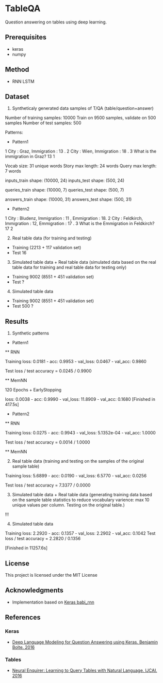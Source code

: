 # TableQA
Question answering on tables using deep learning.

## Prerequisites

* keras
* numpy

## Method

* RNN LSTM

## Dataset

1. Syntheticaly generated data samples of T/QA (table/question+answer)

Number of training samples: 10000
Train on 9500 samples, validate on 500 samples
Number of test samples: 500

Patterns:

* Pattern1 

1 City : Graz, Immigration : 13 .
2 City : Wien, Immigration : 18 .
3 What is the immigration in Graz?	13	1

Vocab size: 31 unique words
Story max length: 24 words
Query max length: 7 words

inputs_train shape: (10000, 24)
inputs_test shape: (500, 24)

queries_train shape: (10000, 7)
queries_test shape: (500, 7)

answers_train shape: (10000, 31)
answers_test shape: (500, 31)

* Pattern2 

1 City : Bludenz, Immigration : 11 , Emmigration : 18.
2 City : Feldkirch, Immigration : 12, Emmigration : 17 .
3 What is the Emmigration in Feldkirch?	17	2

2. Real table data (for training and testing)

* Training (2213 + 117 validation set)
* Test 16


3. Simulated table data + Real table data (simulated data based on the real table data for training and real table data for testing only)

* Training 9002 (8551 + 451 validation set)
* Test ?

4. Simulated table data

* Training 9002 (8551 + 451 validation set)
* Test 500 ?

## Results

1. Synthetic patterns

* Pattern1

** RNN

Training loss: 0.0181 - acc: 0.9953 - val_loss: 0.0467 - val_acc: 0.9860

Test loss / test accuracy = 0.0245 / 0.9900

** MemNN

120 Epochs + EarlyStopping

loss: 0.0038 - acc: 0.9990 - val_loss: 11.8909 - val_acc: 0.1680
[Finished in 417.5s]

* Pattern2

** RNN

Training loss: 0.0275 - acc: 0.9943 - val_loss: 5.1352e-04 - val_acc: 1.0000

Test loss / test accuracy = 0.0014 / 1.0000

** MemNN



2. Real table data (training and testing on the samples of the original sample table)

Training loss: 5.6899 - acc: 0.0190 - val_loss: 6.5770 - val_acc: 0.0256

Test loss / test accuracy = 7.3377 / 0.0000

3. Simulated table data + Real table data (generating training data based on the sample table
statistics to reduce vocabulary varience: max 10 unique values per column. Testing on the original table.)

!!!

4. Simulated table data

Training loss: 2.2920 - acc: 0.1357 - val_loss: 2.2902 - val_acc: 0.1042
Test loss / test accuracy = 2.2820 / 0.1356

[Finished in 11257.6s]

## License

This project is licensed under the MIT License


## Acknowledgments

* Implementation based on [Keras babi_rnn](https://github.com/fchollet/keras/blob/master/examples/babi_rnn.py)

## References

### Keras

* [Deep Language Modeling for Question Answering using Keras. Benjamin Bolte. 2016](http://ben.bolte.cc/blog/2016/keras-language-modeling.html)

### Tables

* [Neural Enquirer: Learning to Query Tables with Natural Language. IJCAI. 2016](https://arxiv.org/pdf/1512.00965.pdf)

